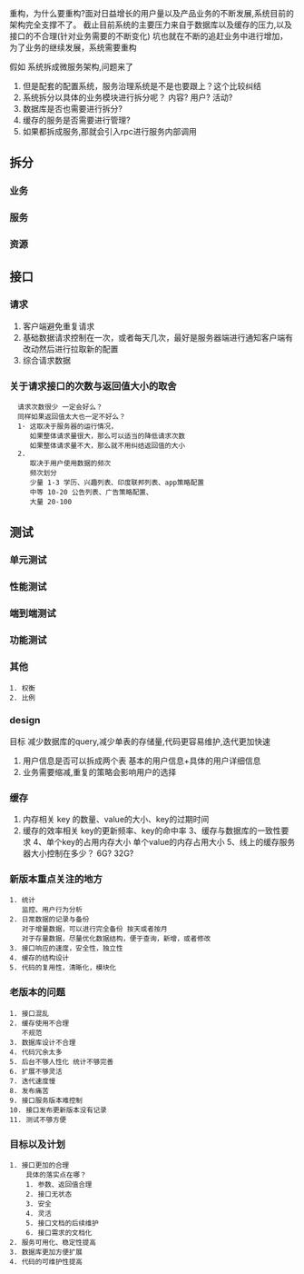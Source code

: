    重构，为什么要重构?面对日益增长的用户量以及产品业务的不断发展,系统目前的架构完全支撑不了。
   截止目前系统的主要压力来自于数据库以及缓存的压力,以及接口的不合理(针对业务需要的不断变化)
   坑也就在不断的追赶业务中进行增加，为了业务的继续发展，系统需要重构

   假如 系统拆成微服务架构,问题来了
   1. 但是配套的配置系统，服务治理系统是不是也要跟上？这个比较纠结
   2. 系统拆分以具体的业务模块进行拆分呢？
       内容? 用户? 活动?
   3. 数据库是否也需要进行拆分? 
   4. 缓存的服务是否需要进行管理?
   5. 如果都拆成服务,那就会引入rpc进行服务内部调用

  ## 拆分
  ### 业务
  ### 服务
  ### 资源

  ## 接口
  ### 请求
   1. 客户端避免重复请求
   2. 基础数据请求控制在一次，或者每天几次，最好是服务器端进行通知客户端有改动然后进行拉取新的配置
   3. 综合请求数据

  ### 关于请求接口的次数与返回值大小的取舍
      请求次数很少 一定会好么？
      同样如果返回值太大也一定不好么？
      1· 这取决于服务器的运行情况，
         如果整体请求量很大，那么可以适当的降低请求次数
         如果整体请求量不大，那么就不用纠结返回值的大小
      2.
         取决于用户使用数据的频次
         频次划分
         少量 1-3 学历、兴趣列表、印度联邦列表、app策略配置
         中等 10-20 公告列表、广告策略配置、
         大量 20-100 
         

  ## 测试
  ### 单元测试
  ### 性能测试
  ### 端到端测试
  ### 功能测试
  ### 其他
    1. 权衡
    2. 比例  

 ### design
   目标 减少数据库的query,减少单表的存储量,代码更容易维护,迭代更加快速
   1. 用户信息是否可以拆成两个表
      基本的用户信息+具体的用户详细信息
   2. 业务需要缩减,重复的策略会影响用户的选择   

 ### 缓存
   1. 内存相关
      key 的数量、value的大小、key的过期时间
   2. 缓存的效率相关
      key的更新频率、key的命中率
   3、缓存与数据库的一致性要求
   4、单个key的占用内存大小 单个value的内存占用大小
   5、线上的缓存服务器大小控制在多少？ 6G? 32G?

### 新版本重点关注的地方
    1. 统计
       监控、用户行为分析  
    2. 日常数据的记录与备份
       对于增量数据，可以进行完全备份 按天或者按月
       对于存量数据，尽量优化数据结构，便于查询，新增，或者修改
    3. 接口响应的速度，安全性，独立性
    4. 缓存的结构设计
    5. 代码的复用性，清晰化，模块化
### 老版本的问题
    1. 接口混乱
    2. 缓存使用不合理
       不规范
    3. 数据库设计不合理
    4. 代码冗余太多
    5. 后台不够人性化 统计不够完善
    6. 扩展不够灵活 
    7. 迭代速度慢
    8. 发布痛苦
    9. 接口服务版本难控制
    10. 接口发布更新版本没有记录
    11. 测试不够方便

### 目标以及计划
    1. 接口更加的合理
        具体的落实点在哪？
        1. 参数、返回值合理
        2. 接口无状态
        3. 安全
        4. 灵活
        5. 接口文档的后续维护
        6. 接口需求的文档化
    2. 服务可用化、稳定性提高
    3. 数据库更加方便扩展
    4. 代码的可维护性提高
    
    